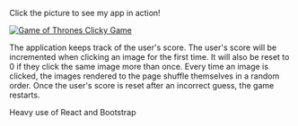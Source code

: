 Click the picture to see my app in action!

[![Game of Thrones Clicky Game](https://upload.wikimedia.org/wikipedia/en/thumb/d/d8/Game_of_Thrones_title_card.jpg/250px-Game_of_Thrones_title_card.jpg)](https://www.youtube.com/watch?v=Dl-xGwKDq2o&feature=youtu.be "Game of Thrones Clicky Game")


The application keeps track of the user's score. The user's score will be incremented when clicking an image for the first time. It will also be reset to 0 if they click the same image more than once.
Every time an image is clicked, the images rendered to the page shuffle themselves in a random order.
Once the user's score is reset after an incorrect guess, the game restarts.

Heavy use of React and Bootstrap

